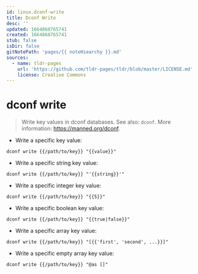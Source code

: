 ```yaml
---
id: linux.dconf-write
title: Dconf Write
desc: ''
updated: 1664868765741
created: 1664868765741
stub: false
isDir: false
gitNotePath: 'pages/{{ noteHiearchy }}.md'
sources:
  - name: tldr-pages
    url: 'https://github.com/tldr-pages/tldr/blob/master/LICENSE.md'
    license: Creative Commons
---
```

# dconf write

> Write key values in dconf databases.
> See also: `dconf`.
> More information: <https://manned.org/dconf>.

- Write a specific key value:

`dconf write {{/path/to/key}} "{{value}}"`

- Write a specific string key value:

`dconf write {{/path/to/key}} "'{{string}}'"`

- Write a specific integer key value:

`dconf write {{/path/to/key}} "{{5}}"`

- Write a specific boolean key value:

`dconf write {{/path/to/key}} "{{true|false}}"`

- Write a specific array key value:

`dconf write {{/path/to/key}} "[{{'first', 'second', ...}}]"`

- Write a specific empty array key value:

`dconf write {{/path/to/key}} "@as []"`

